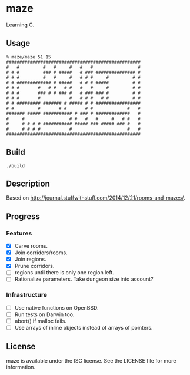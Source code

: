 # maze

Learning C.

## Usage

	% maze/maze 51 15
	###################################################
	#   #         #   #     #   #   #                 #
	# # #         ### # #####   # ### ############### #
	# # #         #   #     #   # # #     #         # #
	# # ############# # #####   # # # #####         # #
	# # #       #   # #   # #   #   #     #         # #
	# # #       ### # # ### #   # ### ### #         # #
	# # #       #           #   # # #   # #         # #
	# # ######### ####### # ##### # # #################
	# #         #       # #       # #             #   #
	####### ##### ########### # ### # #############   #
	#     #                 # #   #   #     #   # #   #
	#     # # # # ########### ##### ### ##### ### #   #
	#     # # # #           #                     #   #
	###################################################


## Build

    ./build

## Description

Based on <http://journal.stuffwithstuff.com/2014/12/21/rooms-and-mazes/>.

## Progress

### Features

- [x] Carve rooms.
- [x] Join corridors/rooms.
- [x] Join regions.
- [x] Prune corridors.
- [ ]  regions until there is only one region left.
- [ ] Rationalize parameters. Take dungeon size into account?

### Infrastructure

- [ ] Use native functions on OpenBSD.
- [ ] Run tests on Darwin too.
- [ ] abort() if malloc fails.
- [ ] Use arrays of inline objects instead of arrays of pointers.

## License

maze is available under the ISC license. See the LICENSE file for more information.
